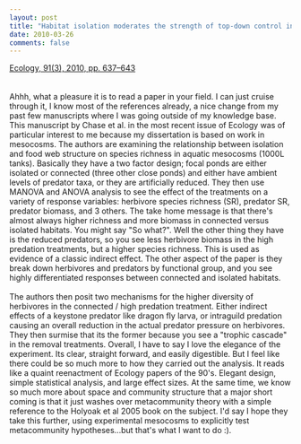 ```yaml
---
layout: post
title: "Habitat isolation moderates the strength of top-down control in experimental pond food webs"
date: 2010-03-26
comments: false
---
```


<div class='post'>
<a href="http://docs.google.com/fileview?id=0B_M0mgmVJAKUOWI3NjE5NDgtNDc0MC00ZTIzLTlhN2EtOWQ3ODA4MWUwYjc1&hl=en">Ecology, 91(3), 2010, pp. 637–643</a><br /><br /><br />Ahhh, what a pleasure it is to read a paper in your field.  I can just cruise through it, I know most of the references already, a nice change from my past few manuscripts where I was going outside of my knowledge base.  This manuscript by Chase et al. in the most recent issue of Ecology was of particular interest to me because my dissertation is based on work in mesocosms.  The authors are examining the relationship between isolation and food web structure on species richness in aquatic mesocosms (1000L tanks).  Basically they have a two factor design; focal ponds are either isolated or connected (three other close ponds) and either have ambient levels of predator taxa, or they are artificially reduced.  They then use MANOVA and ANOVA analysis to see the effect of the treatments on a variety of response variables: herbivore species richness (SR), predator SR, predator biomass, and 3 others.  The take home message is that there's almost always higher richness and more biomass in connected versus isolated habitats.  You might say "So what?".  Well the other thing they have is the reduced predators, so you see less herbivore biomass in the high predation treatments, but a higher species richness.  This is used as evidence of a classic indirect effect.  The other aspect of the paper is they break down herbivores and predators by functional group, and you see highly differentiated responses between connected and isolated habitats.  <br /><br />The authors then posit two mechanisms for the higher diversity of herbivores in the connected / high predation treatment.  Either indirect effects of a keystone predator like dragon fly larva, or intraguild predation causing an overall reduction in the actual predator pressure on herbivores.  They then surmise that its the former because you see a "trophic cascade" in the removal treatments.  Overall, I have to say I love the elegance of the experiment.  Its clear, straight forward, and easily digestible.  But I feel like there could be so much more to how they carried out the analysis.  It reads like a quaint reenactment of Ecology papers of the 90's.  Elegant design, simple statistical analysis, and large effect sizes. At the same time, we know so much more about space and community structure that a major short coming is that it just washes over metacommunity theory with a simple reference to the Holyoak et al 2005 book on the subject.  I'd say I hope they take this further, using experimental mesocosms to explicitly test metacommunity hypotheses...but that's what I want to do :).</div>
